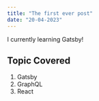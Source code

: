 ```yaml
---
title: "The first ever post"
date: "20-04-2023"
---
```


I currently learning Gatsby!

## Topic Covered

1. Gatsby
2. GraphQL
3. React